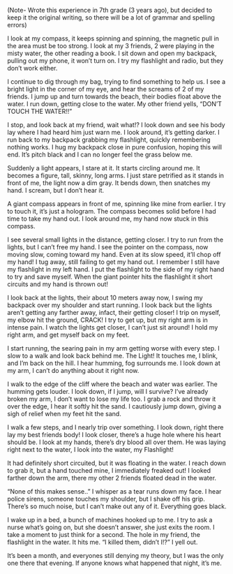  (Note- Wrote this experience in 7th grade (3 years ago), but decided to keep it the original writing, so there will be a lot of grammar and spelling errors)

I look at my compass, it keeps spinning and spinning, the magnetic pull in the area must be too strong. I look at my 3 friends, 2 were playing in the misty water, the other reading a book. I sit down and open my backpack, pulling out my phone, it won’t turn on. I try my flashlight and radio, but they don’t work either.

I continue to dig through my bag, trying to find something to help us. I see a bright light in the corner of my eye, and hear the screams of 2 of my friends. I jump up and turn towards the beach, their bodies float above the water. I run down, getting close to the water. My other friend yells, “DON’T TOUCH THE WATER!!”

I stop, and look back at my friend, wait what!? I look down and see his body lay where I had heard him just warn me. I look around, it’s getting darker. I run back to my backpack grabbing my flashlight, quickly remembering nothing works. I hug my backpack close in pure confusion, hoping this will end. It’s pitch black and I can no longer feel the grass below me. 

Suddenly a light appears, I stare at it. It starts circling around me. It becomes a figure, tall, skinny, long arms. I just stare petrified as it stands in front of me, the light now a dim gray. It bends down, then snatches my hand. I scream, but I don’t hear it.

A giant compass appears in front of me, spinning like mine from earlier. I try to touch it, it’s just a hologram. The compass becomes solid before I had time to take my hand out. I look around me, my hand now stuck in this compass. 

I see several small lights in the distance, getting closer. I try to run from the lights, but I can’t free my hand. I see the pointer on the compass, now moving slow, coming toward my hand. Even at its slow speed, it’ll chop off my hand! I tug away, still failing to get my hand out. I remember I still have my flashlight in my left hand. I put the flashlight to the side of my right hand to try and save myself. When the giant pointer hits the flashlight it short circuits and my hand is thrown out!

I look back at the lights, their about 10 meters away now, I swing my backpack over my shoulder and start running. I look back but the lights aren’t getting any farther away, infact, their getting closer! I trip on myself, my elbow hit the ground, CRACK! I try to get up, but my right arm is in intense pain. I watch the lights get closer, I can’t just sit around! I hold my right arm, and get myself back on my feet. 

I start running, the searing pain in my arm getting worse with every step. I slow to a walk and look back behind me. The Light! It touches me, I blink, and I’m back on the hill. I hear humming, fog surrounds me. I look down at my arm, I can’t do anything about it right now.

I walk to the edge of the cliff where the beach and water was earlier. The humming gets louder. I look down, if I jump, will I survive? I’ve already broken my arm, I don’t want to lose my life too. I grab a rock and throw it over the edge, I hear it softly hit the sand. I cautiously jump down, giving a sigh of relief when my feet hit the sand.

I walk a few steps, and I nearly trip over something. I look down, right there lay my best friends body! I look closer, there’s a huge hole where his heart should be. I look at my hands, there’s dry blood all over them. He was laying right next to the water, I look into the water, my Flashlight!

It had definitely short circuited, but it was floating in the water. I reach down to grab it, but a hand touched mine, I immediately freaked out! I looked farther down the arm, there my other 2 friends floated dead in the water. 

“None of this makes sense..” I whisper as a tear runs down my face. I hear police sirens, someone touches my shoulder, but I shake off his grip. There’s so much noise, but I can’t make out any of it. Everything goes black.

I wake up in a bed, a bunch of machines hooked up to me. I try to ask a nurse what’s going on, but she doesn’t answer, she just exits the room. I take a moment to just think for a second. The hole in my friend, the flashlight in the water. It hits me. “I killed them, didn’t I!?” I yell out.

It’s been a month, and everyones still denying my theory, but I was the only one there that evening. If anyone knows what happened that night, it’s me.